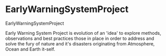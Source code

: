 # EarlyWarningSystemProject
EarlyWarningSystemProject

Early Warning System Project is evolution of an 'idea' to explore methods, observations and best practices those in place in order to address and solve the fury of nature and it's disasters originating from Atmosphere, Ocean and Earth it-self.
